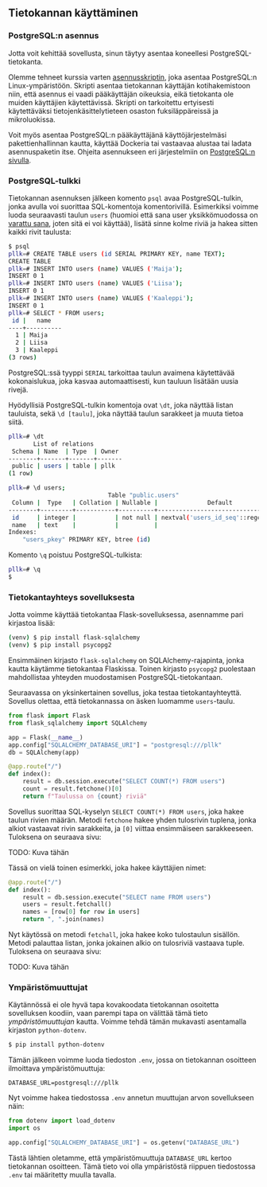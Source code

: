 ## Tietokannan käyttäminen

### PostgreSQL:n asennus

Jotta voit kehittää sovellusta, sinun täytyy asentaa koneellesi PostgreSQL-tietokanta.

Olemme tehneet kurssia varten [asennusskriptin](linkki), joka asentaa PostgreSQL:n Linux-ympäristöön. Skripti asentaa tietokannan käyttäjän kotihakemistoon niin, että asennus ei vaadi pääkäyttäjän oikeuksia, eikä tietokanta ole muiden käyttäjien käytettävissä. Skripti on tarkoitettu ertyisesti käytettäväksi tietojenkäsittelytieteen osaston fuksiläppäreissä ja mikroluokissa.

Voit myös asentaa PostgreSQL:n pääkäyttäjänä käyttöjärjestelmäsi pakettienhallinnan kautta, käyttää Dockeria tai vastaavaa alustaa tai ladata asennuspaketin itse. Ohjeita asennukseen eri järjestelmiin on [PostgreSQL:n sivulla](https://www.postgresql.org/download/).

### PostgreSQL-tulkki

Tietokannan asennuksen jälkeen komento `psql` avaa PostgreSQL-tulkin, jonka avulla voi suorittaa SQL-komentoja komentorivillä. Esimerkiksi voimme luoda seuraavasti taulun `users` (huomioi että sana user yksikkömuodossa on [varattu sana](https://www.postgresql.org/docs/12/sql-keywords-appendix.html), joten sitä ei voi käyttää), lisätä sinne kolme riviä ja hakea sitten kaikki rivit taulusta:

```bash
$ psql
pllk=# CREATE TABLE users (id SERIAL PRIMARY KEY, name TEXT);
CREATE TABLE
pllk=# INSERT INTO users (name) VALUES ('Maija');
INSERT 0 1
pllk=# INSERT INTO users (name) VALUES ('Liisa');
INSERT 0 1
pllk=# INSERT INTO users (name) VALUES ('Kaaleppi');
INSERT 0 1
pllk=# SELECT * FROM users;
 id |   name   
----+----------
  1 | Maija
  2 | Liisa
  3 | Kaaleppi
(3 rows)
```

PostgreSQL:ssä tyyppi `SERIAL` tarkoittaa taulun avaimena käytettävää kokonaislukua, joka kasvaa automaattisesti, kun tauluun lisätään uusia rivejä.

Hyödyllisiä PostgreSQL-tulkin komentoja ovat `\dt`, joka näyttää listan tauluista, sekä `\d [taulu]`, joka näyttää taulun sarakkeet ja muuta tietoa siitä.

```bash
pllk=# \dt
       List of relations
 Schema | Name  | Type  | Owner 
--------+-------+-------+-------
 public | users | table | pllk
(1 row)

pllk=# \d users;
                            Table "public.users"
 Column |  Type   | Collation | Nullable |              Default              
--------+---------+-----------+----------+-----------------------------------
 id     | integer |           | not null | nextval('users_id_seq'::regclass)
 name   | text    |           |          | 
Indexes:
    "users_pkey" PRIMARY KEY, btree (id)
```

Komento `\q` poistuu PostgreSQL-tulkista:

```bash
pllk=# \q
$ 
```

### Tietokantayhteys sovelluksesta


Jotta voimme käyttää tietokantaa Flask-sovelluksessa, asennamme pari kirjastoa lisää:

```bash
(venv) $ pip install flask-sqlalchemy
(venv) $ pip install psycopg2
```

Ensimmäinen kirjasto `flask-sqlalchemy` on SQLAlchemy-rajapinta, jonka kautta käytämme tietokantaa Flaskissa. Toinen kirjasto `psycopg2` puolestaan mahdollistaa yhteyden muodostamisen PostgreSQL-tietokantaan.

Seuraavassa on yksinkertainen sovellus, joka testaa tietokantayhteyttä. Sovellus olettaa, että tietokannassa on äsken luomamme `users`-taulu.

```python
from flask import Flask
from flask_sqlalchemy import SQLAlchemy

app = Flask(__name__)
app.config["SQLALCHEMY_DATABASE_URI"] = "postgresql:///pllk"
db = SQLAlchemy(app)

@app.route("/")
def index():
    result = db.session.execute("SELECT COUNT(*) FROM users")
    count = result.fetchone()[0]
    return f"Taulussa on {count} riviä"
```

Sovellus suorittaa SQL-kyselyn `SELECT COUNT(*) FROM users`, joka hakee taulun rivien määrän. Metodi `fetchone` hakee yhden tulosrivin tuplena, jonka alkiot vastaavat rivin sarakkeita, ja `[0]` viittaa ensimmäiseen sarakkeeseen. Tuloksena on seuraava sivu:

TODO: Kuva tähän

Tässä on vielä toinen esimerkki, joka hakee käyttäjien nimet:

```python
@app.route("/")
def index():
    result = db.session.execute("SELECT name FROM users")
    users = result.fetchall()
    names = [row[0] for row in users]
    return ", ".join(names)
```

Nyt käytössä on metodi `fetchall`, joka hakee koko tulostaulun sisällön. Metodi palauttaa listan, jonka jokainen alkio on tulosriviä vastaava tuple. Tuloksena on seuraava sivu:

TODO: Kuva tähän

### Ympäristömuuttujat

Käytännössä ei ole hyvä tapa kovakoodata tietokannan osoitetta sovelluksen koodiin, vaan parempi tapa on välittää tämä tieto _ympäristömuuttujan_ kautta. Voimme tehdä tämän mukavasti asentamalla kirjaston `python-dotenv`.

```bash
$ pip install python-dotenv
```

Tämän jälkeen voimme luoda tiedoston `.env`, jossa on tietokannan osoitteen ilmoittava ympäristömuuttuja:

```
DATABASE_URL=postgresql:///pllk
```

Nyt voimme hakea tiedostossa `.env` annetun muuttujan arvon sovellukseen näin:

```python
from dotenv import load_dotenv
import os

app.config["SQLALCHEMY_DATABASE_URI"] = os.getenv("DATABASE_URL")
```

Tästä lähtien oletamme, että ympäristömuuttuja `DATABASE_URL` kertoo tietokannan osoitteen. Tämä tieto voi olla ympäristöstä riippuen tiedostossa `.env` tai määritetty muulla tavalla.